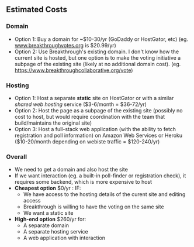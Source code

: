 ## Estimated Costs

### Domain
- Option 1: Buy a domain for ~$10-30/yr (GoDaddy or HostGator, etc)
    (eg. www.breakthroughvotes.org is $20.99/yr)
- Option 2: Use Breakthrough's existing domain. I don't know how the current site is hosted, but one option is to make the voting initiative a subpage of the existing site (likely at no additional domain cost). 
    (eg. https://www.breakthroughcollaborative.org/vote)
    
### Hosting
- Option 1: Host a separate **static** site on HostGator or with a similar *shared web hosting* service ($3-6/month = $36-72/yr)
- Option 2: Host the page as a subpage of the existing site (possibly no cost to host, but would require coordination with the team that build/maintains the original site)
- Option 3: Host a full-stack web application (with the ability to fetch registration and poll information) on Amazon Web Services or Heroku ($10-20/month depending on webiste traffic = $120-240/yr)

### Overall
- We need to get a domain and also host the site
- If we want interaction (eg. a built-in poll-finder or registration check), it requires some backend, which is more expensive to host
- **Cheapest option** $0/yr : IF:
  - We have access to the hosting details of the curent site and editing access
  - Breakthrough is willing to have the voting on the same site
  - We want a static site
- **High-end option** $260/yr for:
  - A separate domain
  - A separate hosting service 
  - A web application with interaction
